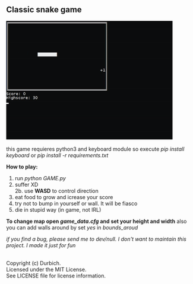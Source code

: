 ## Classic snake game
![](show_snakegame.gif)

this game requieres python3 and keyboard module
so execute *pip install keyboard* or *pip install -r requirements.txt*

**How to play:**
1. run *python GAME.py*
2. suffer XD<br/>
2b. use **WASD** to control direction
3. eat food to grow and icrease your score
4. try not to bump in yourself or wall. It will be fiasco
5. die in stupid way (in game, not IRL)

**To change map open *game_data.cfg* and set your height and width**
also you can add walls around by set *yes* in *bounds_aroud*

*if you find a bug, please send me to dev/null. I don't want to*
*maintain this project. I made it just for fun*

<br/>
Copyright (c) Durbich.<br/>
Licensed under the MIT License.<br/>
See LICENSE file for license information.
